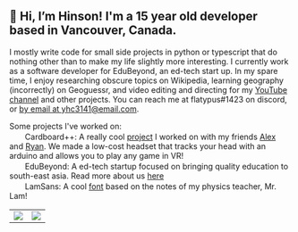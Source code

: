 ## 👋 Hi, I’m Hinson! I'm a 15 year old developer based in Vancouver, Canada. 

I mostly write code for small side projects in python or typescript that do nothing other than to make my life slightly more interesting. I currently work as a software developer for EduBeyond, an ed-tech start up. In my spare time, I enjoy researching obscure topics on Wikipedia, learning geography (incorrectly) on Geoguessr, and video editing and directing for my [YouTube channel](https://youtube.com/flatypus) and other projects. You can reach me at flatypus#1423 on discord, or <a href="mailto:yhc3141@email.com">by email at yhc3141@email.com</a>.

Some projects I've worked on: <br>
&nbsp;[<img src='https://www.youtube.com/s/desktop/7449ebf7/img/favicon_32x32.png' width='16px'/>](https://www.youtube.com/watch?v=KP3yoWUXz70)&nbsp; Cardboard++: A really cool [project](https://github.com/nuggetbucket54/moneymoneyvr) I worked on with my friends [Alex](https://github.com/alexng353) and [Ryan](https://github.com/nuggetbucket54). We made a low-cost headset that tracks your head with an arduino and allows you to play any game in VR!<br>
&nbsp;[<img src='https://www.edubeyond.dev/index/logo.png' width='16px'/>](https://edubeyond.dev)&nbsp; EduBeyond: A ed-tech startup focused on bringing quality education to south-east asia. Read more about us [here](https://edubeyond.dev)<br>
&nbsp;[<img src='https://camo.githubusercontent.com/d20181791a7d3716b202e8c3549c20cd5d435bb6bbb2556fbcf99f7841f48d5e/68747470733a2f2f63646e2d69636f6e732d706e672e666c617469636f6e2e636f6d2f3531322f353936382f353936383836362e706e67' width='16px'>](https://github.com/flatypus/LamSans)&nbsp; LamSans: A cool [font](https://github.com/flatypus/LamSans) based on the notes of my physics teacher, Mr. Lam!<br>

<table>
  <tr>
    <td align="center" style="padding=0;width=50%;">
      <img align="center" style="padding=0;" src="https://github-readme-stats.vercel.app/api?username=flatypus&count_private=true&show_icons=true&theme=radical" />
    </td>
    <td align="center" style="padding=0;width=50%;">
      <img align="center" style="padding=0;" src="https://github-readme-stats.vercel.app/api/top-langs/?username=flatypus&count_private=true&show_icons=true&theme=radical&hide_border=false&layout=compact&hide=javascript&langs_count=6" />
    </td>
  </tr>
</table>
